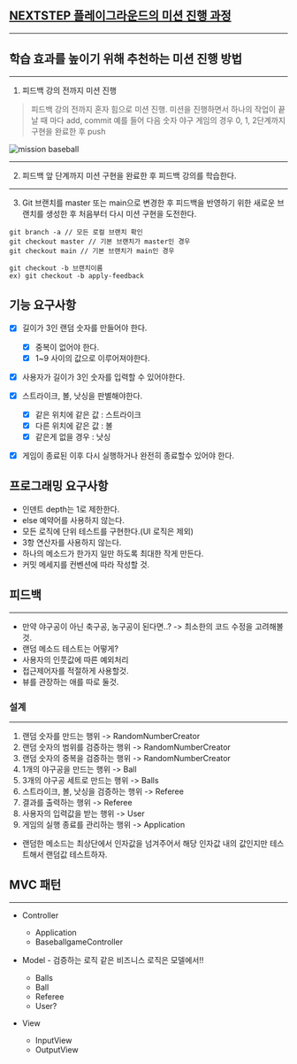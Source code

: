 ## [NEXTSTEP 플레이그라운드의 미션 진행 과정](https://github.com/next-step/nextstep-docs/blob/master/playground/README.md)

---
## 학습 효과를 높이기 위해 추천하는 미션 진행 방법

---
1. 피드백 강의 전까지 미션 진행 
> 피드백 강의 전까지 혼자 힘으로 미션 진행. 미션을 진행하면서 하나의 작업이 끝날 때 마다 add, commit
> 예를 들어 다음 숫자 야구 게임의 경우 0, 1, 2단계까지 구현을 완료한 후 push

![mission baseball](https://raw.githubusercontent.com/next-step/nextstep-docs/master/playground/images/mission_baseball.png)

---
2. 피드백 앞 단계까지 미션 구현을 완료한 후 피드백 강의를 학습한다.

---
3. Git 브랜치를 master 또는 main으로 변경한 후 피드백을 반영하기 위한 새로운 브랜치를 생성한 후 처음부터 다시 미션 구현을 도전한다.

```
git branch -a // 모든 로컬 브랜치 확인
git checkout master // 기본 브랜치가 master인 경우
git checkout main // 기본 브랜치가 main인 경우

git checkout -b 브랜치이름
ex) git checkout -b apply-feedback
```

## 기능 요구사항
- [x] 길이가 3인 랜덤 숫자를 만들어야 한다.
  - [x] 중복이 없어야 한다.
  - [x] 1~9 사이의 값으로 이루어져야한다.
- [x] 사용자가 길이가 3인 숫자를 입력할 수 있어야한다.
- [x] 스트라이크, 볼, 낫싱을 판별해야한다.
  - [x] 같은 위치에 같은 값 : 스트라이크
  - [x] 다른 위치에 같은 값 : 볼
  - [x] 같은게 없을 경우 : 낫싱
- [x] 게임이 종료된 이후 다시 실행하거나 완전히 종료할수 있어야 한다.


## 프로그래밍 요구사항
- 인덴트 depth는 1로 제한한다.
- else 예약어를 사용하지 않는다.
- 모든 로직에 단위 테스트를 구현한다.(UI 로직은 제외)
- 3항 연산자를 사용하지 않는다.
- 하나의 메소드가 한가지 일만 하도록 최대한 작게 만든다.
- 커밋 메세지를 컨벤션에 따라 작성할 것.


## 피드백

--- 
- 만약 야구공이 아닌 축구공, 농구공이 된다면..? -> 최소한의 코드 수정을 고려해볼것.
- 랜덤 메소드 테스트는 어떻게?
- 사용자의 인풋값에 따른 예외처리
- 접근제어자를 적절하게 사용할것.
- 뷰를 관장하는 애를 따로 둘것.


### 설계

---
1. 랜덤 숫자를 만드는 행위 -> RandomNumberCreator
2. 랜덤 숫자의 범위를 검증하는 행위 -> RandomNumberCreator
3. 랜덤 숫자의 중복을 검증하는 행위 -> RandomNumberCreator
4. 1개의 야구공을 만드는 행위 -> Ball
5. 3개의 야구공 세트로 만드는 행위 -> Balls 
6. 스트라이크, 볼, 낫싱을 검증하는 행위 -> Referee
7. 결과를 출력하는 행위 -> Referee
8. 사용자의 입력값을 받는 행위 -> User
9. 게임의 실행 종료를 관리하는 행위 -> Application


- 랜덤한 메소드는 최상단에서 인자값을 넘겨주어서 해당 인자값 내의 값인지만 테스트해서 랜덤값 테스트하자.

## MVC 패턴

---
- Controller
  - Application
  - BaseballgameController
  
- Model - 검증하는 로직 같은 비즈니스 로직은 모델에서!!
  - Balls
  - Ball
  - Referee
  - User?

- View
  - InputView
  - OutputView